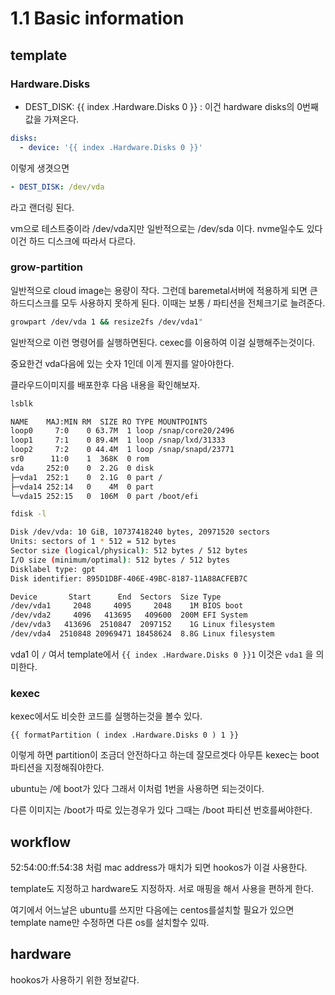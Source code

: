 # 1.1 Basic information

## template

### Hardware.Disks

- DEST_DISK: {{ index .Hardware.Disks 0 }} :
  이건 hardware disks의 0번째 값을 가져온다.

```yaml
disks:
  - device: '{{ index .Hardware.Disks 0 }}'
```

이렇게 생겻으면

```yaml
- DEST_DISK: /dev/vda
```

라고 랜더링 된다.

vm으로 테스트중이라 /dev/vda지만 일반적으로는 /dev/sda 이다.
nvme일수도 있다 이건 하드 디스크에 따라서 다르다.

### grow-partition

일반적으로 cloud image는 용량이 작다. 그런데 baremetal서버에 적용하게 되면 큰 하드디스크를 모두 사용하지 못하게 된다. 이때는 보통 / 파티션을 전체크기로 늘려준다.

```sh
growpart /dev/vda 1 && resize2fs /dev/vda1"
```

일반적으로 이런 명령어를 실행하면된다. cexec를 이용하여 이걸 실행해주는것이다.

중요한건 vda다음에 있는 숫자 1인데 이게 뭔지를 알아야한다.

클라우드이미지를 배포한후 다음 내용을 확인해보자.

```sh
lsblk

NAME    MAJ:MIN RM  SIZE RO TYPE MOUNTPOINTS
loop0     7:0    0 63.7M  1 loop /snap/core20/2496
loop1     7:1    0 89.4M  1 loop /snap/lxd/31333
loop2     7:2    0 44.4M  1 loop /snap/snapd/23771
sr0      11:0    1  368K  0 rom
vda     252:0    0  2.2G  0 disk
├─vda1  252:1    0  2.1G  0 part /
├─vda14 252:14   0    4M  0 part
└─vda15 252:15   0  106M  0 part /boot/efi

fdisk -l

Disk /dev/vda: 10 GiB, 10737418240 bytes, 20971520 sectors
Units: sectors of 1 * 512 = 512 bytes
Sector size (logical/physical): 512 bytes / 512 bytes
I/O size (minimum/optimal): 512 bytes / 512 bytes
Disklabel type: gpt
Disk identifier: 895D1DBF-406E-49BC-8187-11A88ACFEB7C

Device       Start      End  Sectors  Size Type
/dev/vda1     2048     4095     2048    1M BIOS boot
/dev/vda2     4096   413695   409600  200M EFI System
/dev/vda3   413696  2510847  2097152    1G Linux filesystem
/dev/vda4  2510848 20969471 18458624  8.8G Linux filesystem
```

vda1 이 `/` 여서 template에서 `{{ index .Hardware.Disks 0 }}1` 이것은 `vda1` 을 의미한다.

### kexec

kexec에서도 비슷한 코드를 실행하는것을 볼수 있다.

`{{ formatPartition ( index .Hardware.Disks 0 ) 1 }}`

이렇게 하면 partition이 조금더 안전하다고 하는데 잘모르겟다 아무튼 kexec는 boot 파티션을 지정해줘야한다.

ubuntu는 /에 boot가 있다 그래서 이처럼 1번을 사용하면 되는것이다.

다른 이미지는 /boot가 따로 있는경우가 있다 그때는 /boot 파티션 번호를써야한다.

## workflow

52:54:00:ff:54:38 처럼 mac address가 매치가 되면 hookos가 이걸 사용한다.

template도 지정하고 hardware도 지정하자. 서로 매핑을 해서 사용을 편하게 한다.

여기에서 어느날은 ubuntu를 쓰지만 다음에는 centos를설치할 필요가 있으면 template name만 수정하면 다른 os를 설치할수 있따.

## hardware

hookos가 사용하기 위한 정보같다.
